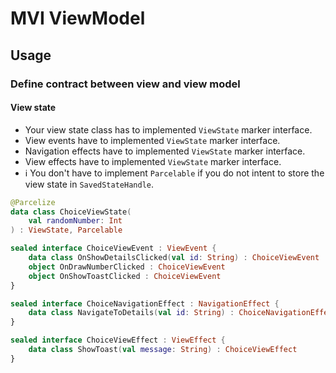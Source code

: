 # MVI ViewModel

## Usage

### Define contract between view and view model

#### View state
- Your view state class has to implemented `ViewState` marker interface.
- View events have to implemented `ViewState` marker interface.
- Navigation effects have to implemented `ViewState` marker interface.
- View effects have to implemented `ViewState` marker interface.
- ℹ You don't have to implement `Parcelable` if you do not intent to store the view state in `SavedStateHandle`.
```kotlin
@Parcelize
data class ChoiceViewState(
    val randomNumber: Int
) : ViewState, Parcelable

sealed interface ChoiceViewEvent : ViewEvent {
    data class OnShowDetailsClicked(val id: String) : ChoiceViewEvent
    object OnDrawNumberClicked : ChoiceViewEvent
    object OnShowToastClicked : ChoiceViewEvent
}

sealed interface ChoiceNavigationEffect : NavigationEffect {
    data class NavigateToDetails(val id: String) : ChoiceNavigationEffect
}

sealed interface ChoiceViewEffect : ViewEffect {
    data class ShowToast(val message: String) : ChoiceViewEffect
}
```

